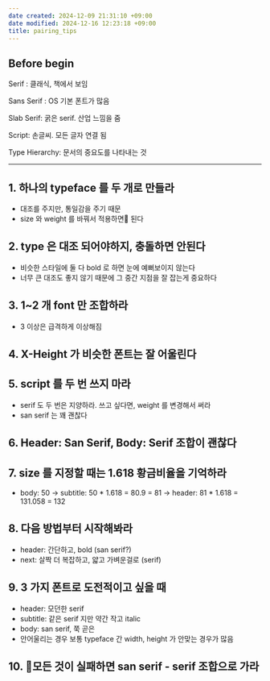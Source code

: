 ```yaml
---
date created: 2024-12-09 21:31:10 +09:00
date modified: 2024-12-16 12:23:18 +09:00
title: pairing_tips
---
```


## Before begin

Serif : 클래식, 책에서 보임

Sans Serif : OS 기본 폰트가 많음

Slab Serif: 굵은 serif. 산업 느낌을 줌

Script: 손글씨. 모든 글자 연결 됨

Type Hierarchy: 문서의 중요도를 나타내는 것

---
## 1. 하나의 typeface 를 두 개로 만들라
- 대조를 주지만, 통일감을 주기 때문
- size 와 weight 를 바꿔서 적용하면 된다
## 2. type 은 대조 되어야하지, 충돌하면 안된다
- 비슷한 스타일에 둘 다 bold 로 하면 눈에 예뻐보이지 않는다
- 너무 큰 대조도 좋지 않기 때문에 그 중간 지점을 잘 잡는게 중요하다
## 3. 1~2 개 font 만 조합하라
- 3 이상은 급격하게 이상해짐
## 4. X-Height 가 비슷한 폰트는 잘 어울린다
## 5. script 를 두 번 쓰지 마라
- serif 도 두 번은 지양하라. 쓰고 싶다면, weight 를 변경해서 써라
- san serif 는 꽤 괜찮다
## 6. Header: San Serif, Body: Serif 조합이 괜찮다
## 7. size 를 지정할 때는 1.618 황금비율을 기억하라
- body: 50 -> subtitle: 50 * 1.618 = 80.9 = 81 -> header: 81 * 1.618 = 131.058 = 132
## 8. 다음 방법부터 시작해봐라
- header: 간단하고, bold (san serif?)
- next: 살짝 더 복잡하고, 얇고 가벼운걸로 (serif)
## 9. 3 가지 폰트로 도전적이고 싶을 때
- header: 모던한 serif
- subtitle: 같은 serif 지만 약간 작고 italic
- body: san serif, 쭉 곧은
- 안어울리는 경우 보통 typeface 간 width, height 가 안맞는 경우가 많음
## 10. 모든 것이 실패하면 san serif - serif 조합으로 가라
